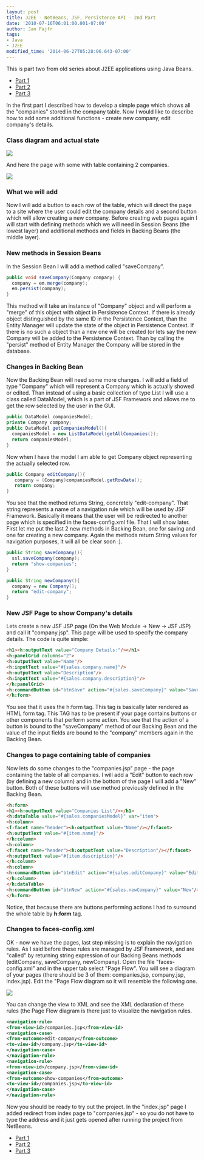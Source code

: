 ```yaml
---
layout: post
title: J2EE - NetBeans, JSF, Persistence API - 2nd Part
date: '2010-07-16T06:01:00.001-07:00'
author: Jan Fajfr
tags:
- Java
- J2EE
modified_time: '2014-06-27T05:28:06.643-07:00'
---
```

This is part two from old series about J2EE applications using Java Beans.

- [Part 1](http://www.hoonzis.com/enterprise-java-netbeans/)
- [Part 2](http://www.hoonzis.com/netbeans-enterprise-java-2-some-more-of/)
- [Part 3](http://www.hoonzis.com/j2ee-netbeans-jsf-persistence-api-part/)

In the first part I described how to develop a simple page which shows
all the "companies" stored in the company table. Now I would like to
describe how to add some additional functions - create new company, edit
company's details.

### Class diagram and actual state
[![](http://4.bp.blogspot.com/_fmvjrARTMYo/TD9UvVLJnfI/AAAAAAAAAGw/aXkxFg01ZAI/s320/class_diagram.PNG)](http://4.bp.blogspot.com/_fmvjrARTMYo/TD9UvVLJnfI/AAAAAAAAAGw/aXkxFg01ZAI/s1600/class_diagram.PNG)

And here the page with some with table containing 2 companies.

[![](http://4.bp.blogspot.com/_fmvjrARTMYo/TEBlaHdpOwI/AAAAAAAAAHA/QnJTpbwvmgs/s320/sample_data.PNG)](http://4.bp.blogspot.com/_fmvjrARTMYo/TEBlaHdpOwI/AAAAAAAAAHA/QnJTpbwvmgs/s1600/sample_data.PNG)

### What we will add
Now I will add a button to each row of the table, which will direct the
page to a site where the user could edit the company details and a
second button which will allow creating a new company. Before creating
web pages again I will start with defining methods which we will need in
Session Beans (the lowest layer) and additional methods and fields in
Backing Beans (the middle layer).

### New methods in Session Beans
In the Session Bean I will add a method called "saveCompany".

```java
public void saveCompany(Company company) {
  company = em.merge(company);
  em.persist(company);
}
```

This method will take an instance of "Company" object and will perform a
"merge" of this object with object in Persistence Context. If there is
already object distinguished by the same ID in the Persistence Context,
than the Entity Manager will update the state of the object in
Persistence Context. If there is no such a object than a new one will be
created (or lets say the new Company will be added to the Persistence
Context. Than by calling the "persist" method of Entity Manager the
Company will be stored in the database.

### Changes in Backing Bean
Now the Backing Bean will need some more changes. I will add a field of type "Company" which will represent a Company which is actually showed or edited. Than instead of using a basic collection of type List I will use a class called DataModel, which is a part of JSF Framework and allows me to get the row selected by the user in the GUI.

```java
public DataModel companiesModel;
private Company company;
public DataModel getCompaniesModel(){
  companiesModel = new ListDataModel(getAllCompanies());
  return companiesModel;
}
```

Now when I have the model I am able to get Company object representing
the actually selected row.

```java
public Company editCompany(){
   company = (Company)companiesModel.getRowData();
   return company;
}
```

You see that the method returns String, concretely "edit-company". That string represents a name of a navigation rule which will be used by JSF Framework. Basically it means that the user will be redirected to another page which is specified in the faces-config.xml file. That I will show later. First let me put the last 2 new methods in Backing Bean, one for saving and one for creating a new company. Again the methods return String values for navigation purposes, it will all be clear soon :).

```java
public String saveCompany(){
  ssl.saveCompany(company);
  return "show-companies";
}

public String newCompany(){
  company = new Company();
  return "edit-company";
}
```

### New JSF Page to show Company's details
Lets create a new JSF JSP page (On the Web Module -> New -> JSF JSP) and call it "company.jsp". This page will be used to specify the
company details. The code is quite simple:

```html
<h1><h:outputText value="Company Details:"/></h1>
<h:panelGrid columns="2">
<h:outputText value="Name"/>
<h:inputText value="#{sales.company.name}"/>
<h:outputText value="Description"/>
<h:inputText value="#{sales.company.description}"/>
</h:panelGrid>
<h:commandButton id="btnSave" action="#{sales.saveCompany}" value="Save"/>
</h:form>
```
You see that it uses the h:form tag. This tag is basically later
rendered as HTML form tag. This TAG has to be present if your page
contains buttons or other components that perform some action. You see
that the action of a button is bound to the "saveCompany" method of our
Backing Bean and the value of the input fields are bound to the
"company" members again in the Backing Bean.

### Changes to page containing table of companies
Now lets do some changes to the "companies.jsp" page - the page
containing the table of all companies. I will add a "Edit" button to
each row (by defining a new column) and in the bottom of the page I will
add a "New" button. Both of these buttons will use method previously
defined in the Backing Bean.

```html
<h:form>
<h1><h:outputText value="Companies List"/></h1>
<h:dataTable value="#{sales.companiesModel}" var="item">
<h:column>
<f:facet name="header"><h:outputText value="Name"/></f:facet>
<h:outputText value="#{item.name}"/>
</h:column>
<h:column>
<f:facet name="header"><h:outputText value="Description"/></f:facet>
<h:outputText value="#{item.description}"/>
</h:column>
<h:column>
<h:commandButton id="btnEdit" action="#{sales.editCompany}" value="Edit"/>
</h:column>
</h:dataTable>
<h:commandButton id="btnNew" action="#{sales.newCompany}" value="New"/>
</h:form>
```

Notice, that because there are buttons performing actions I had to surround the whole table by **h:form** tag.

### Changes to faces-config.xml
OK - now we have the pages, last step missing is to explain the
navigation rules. As I said before these rules are managed by JSF
Framework, and are "called" by returning string expression of our
Backing Beans methods (editCompany, saveCompany, newCompany). Open the
file "faces-config.xml" and in the upper tab select "Page Flow". You
will see a diagram of your pages (there should be 3 of them:
companies.jsp, company.jsp, index.jsp). Edit the "Page Flow diagram so
it will resemble the following one.

[![](http://1.bp.blogspot.com/_fmvjrARTMYo/TEFosQFIslI/AAAAAAAAAHQ/oeZsBQQFlB4/s320/page_layout_2.PNG)](http://1.bp.blogspot.com/_fmvjrARTMYo/TEFosQFIslI/AAAAAAAAAHQ/oeZsBQQFlB4/s1600/page_layout_2.PNG)

You can change the view to XML and see the XML declaration of these rules (the Page Flow diagram is there just to visualize the navigation rules.

```xml
<navigation-rule>
<from-view-id>/companies.jsp</from-view-id>
<navigation-case>
<from-outcome>edit-company</from-outcome>
<to-view-id>/company.jsp</to-view-id>
</navigation-case>
</navigation-rule>
<navigation-rule>
<from-view-id>/company.jsp</from-view-id>
<navigation-case>
<from-outcome>show-companies</from-outcome>
<to-view-id>/companies.jsp</to-view-id>
</navigation-case>
</navigation-rule>
```

Now you should be ready to try out the project. In the "index.jsp" page I added redirect from index page to "companies.jsp" - so you do not have to type the address and it just gets opened after running the project from NetBeans.

- [Part 1](http://www.hoonzis.com/enterprise-java-netbeans/)
- [Part 2](http://www.hoonzis.com/netbeans-enterprise-java-2-some-more-of/)
- [Part 3](http://www.hoonzis.com/j2ee-netbeans-jsf-persistence-api-part/)
